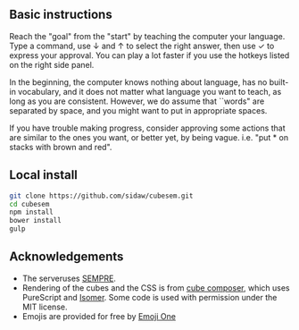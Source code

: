 ## Basic instructions
Reach the "goal" from the "start" by teaching the computer your language. Type a command, use ↓ and ↑ to select the right answer, then use ✓ to express your approval.
You can play a lot faster if you use the hotkeys listed on the right side panel.

In the beginning, the computer knows nothing about language, has no built-in vocabulary, and it does not matter what language you want to teach, as long as you are consistent. However, we do assume that ``words" are separated by space, and you might want to put in appropriate spaces.

If you have trouble making progress, consider approving some actions that are similar to the ones you want, or better yet, by being vague. i.e. "put * on stacks with brown and red".

## Local install

```sh
git clone https://github.com/sidaw/cubesem.git
cd cubesem
npm install
bower install
gulp
```

## Acknowledgements
- The serveruses [SEMPRE](https://github.com/percyliang/sempre).
- Rendering of the cubes and the CSS is from [cube composer](https://github.com/sharkdp/cube-composer), which uses PureScript and [Isomer](https://github.com/jdan/isomer). Some code is used with permission under the MIT license.
- Emojis are provided for free by [Emoji One](http://emojione.com/)
